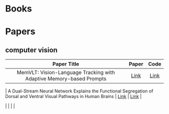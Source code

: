 # Books





# Papers

## computer vision 

|  Paper Title |  Paper  |  Code |
| :--------------------------: | :--------------------------: |  :--------------------------: |
| MemVLT: Vision-Language Tracking with Adaptive Memory-based Prompts | [Link](#https://openreview.net/pdf?id=ZK1CZXKgG5) |       [Link](#https://github.com/XiaokunFeng/MemVLT) |

| A Dual-Stream Neural Network Explains the Functional Segregation of Dorsal and Ventral Visual Pathways in Human Brains | [Link](#https://openreview.net/pdf?id=Fy1S3v4UAk) | [Link](#https://github.com/minkyu-choi04/DualStreamBrains) |

|               |               |                                                   |

